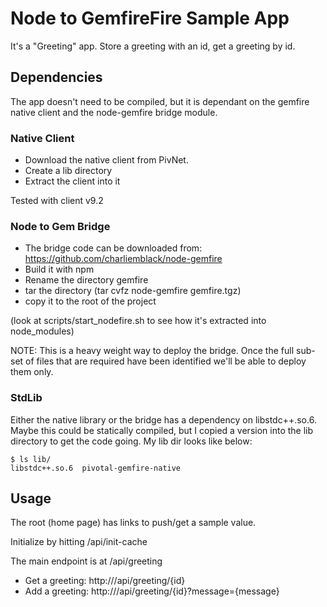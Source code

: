 # Node to GemfireFire Sample App

It's a "Greeting" app.  Store a greeting with an id, get a greeting by id.

## Dependencies

The app doesn't need to be compiled, but it is dependant on the gemfire native client and the node-gemfire bridge module.

### Native Client

- Download the native client from PivNet.
- Create a lib directory
- Extract the client into it

Tested with client v9.2

### Node to Gem Bridge

- The bridge code can be downloaded from:  https://github.com/charliemblack/node-gemfire
- Build it with npm
- Rename the directory gemfire
- tar the directory (tar cvfz node-gemfire gemfire.tgz)
- copy it to the root of the project

(look at scripts/start_nodefire.sh to see how it's extracted into node_modules)

NOTE: This is a heavy weight way to deploy the bridge.  Once the full sub-set of files that are required have been identified we'll be able to deploy them only.

### StdLib

Either the native library or the bridge has a dependency on libstdc++.so.6.  Maybe this could be statically compiled, but I copied a version into the lib directory to get the code going.  My lib dir looks like below:

```
$ ls lib/
libstdc++.so.6  pivotal-gemfire-native
```

## Usage

The root (home page) has links to push/get a sample value.

Initialize by hitting /api/init-cache

The main endpoint is at /api/greeting

- Get a greeting: http://<server>/api/greeting/{id}
- Add a greeting: http://<server>/api/greeting/{id}?message={message}
